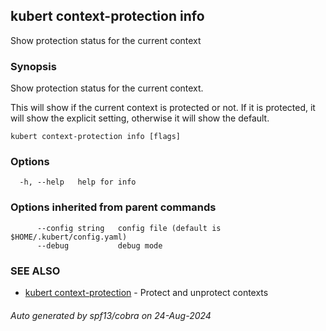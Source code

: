 ## kubert context-protection info

Show protection status for the current context

### Synopsis

Show protection status for the current context.

This will show if the current context is protected or not. If it is protected, it will show the explicit setting, otherwise it will show the default.

```
kubert context-protection info [flags]
```

### Options

```
  -h, --help   help for info
```

### Options inherited from parent commands

```
      --config string   config file (default is $HOME/.kubert/config.yaml)
      --debug           debug mode
```

### SEE ALSO

* [kubert context-protection](kubert_context-protection.md)	 - Protect and unprotect contexts

###### Auto generated by spf13/cobra on 24-Aug-2024
